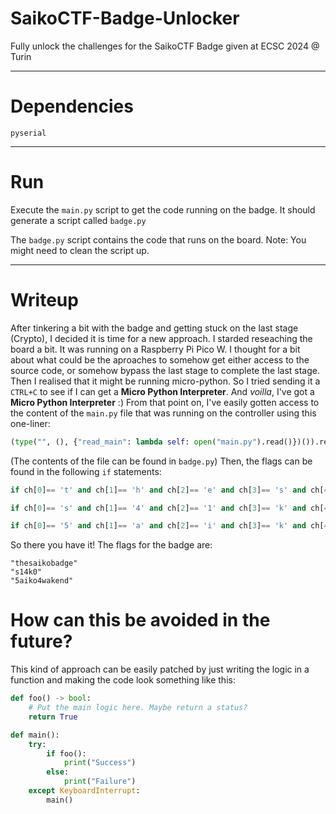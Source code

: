 # SaikoCTF-Badge-Unlocker
Fully unlock the challenges for the SaikoCTF Badge given at ECSC 2024 @ Turin

---

# Dependencies
`pyserial`

---

# Run
Execute the `main.py` script to get the code running on the badge. It should generate a script called `badge.py`

The `badge.py` script contains the code that runs on the board.
Note: You might need to clean the script up.

---

# Writeup

After tinkering a bit with the badge and getting stuck on the last stage (Crypto), I decided it is time for a new approach. I starded reseaching the board a bit. It was running on a Raspberry Pi Pico W. I thought for a bit about what could be the aproaches to somehow get either access to the source code, or somehow bypass the last stage to complete the last stage.
Then I realised that it might be running micro-python. So I tried sending it a `CTRL+C` to see if I can get a <b>Micro Python Interpreter</b>.
And <i>voilla</i>, I've got a <b>Micro Python Interpreter</b> :)
From that point on, I've easily gotten access to the content of the `main.py` file that was running on the controller using this one-liner:
```py
(type("", (), {"read_main": lambda self: open("main.py").read()})()).read_main()
```
(The contents of the file can be found in `badge.py`)
Then, the flags can be found in the following `if` statements:
```py
if ch[0]== 't' and ch[1]== 'h' and ch[2]== 'e' and ch[3]== 's' and ch[4]== 'a' and ch[5]== 'i' and ch[6]== 'k' and ch[7]== 'o' and ch[8]== 'b' and ch[9]== 'a' and ch[10]== 'd' and ch[11]== 'g' and ch[12]== 'e' and ch[13]=='\\n':
```
```py
if ch[0]== 's' and ch[1]== '4' and ch[2]== '1' and ch[3]== 'k' and ch[4]== '0' and ch[5]=='\\n':
```
```py
if ch[0]== '5' and ch[1]== 'a' and ch[2]== 'i' and ch[3]== 'k' and ch[4]== 'o' and ch[5]== '4' and ch[6]== 'w' and ch[7]== 'a' and ch[8]== 'k' and ch[9]== 'e' and ch[10]== 'n' and ch[11]== 'e' and ch[12]== 'd' and ch[13]=='\\n':
```
So there you have it! The flags for the badge are:
```
"thesaikobadge"
"s14k0"
"5aiko4wakend"
```

# How can this be avoided in the future?

This kind of approach can be easily patched by just writing the logic in a function and making the code look something like this:
```py
def foo() -> bool:
    # Put the main logic here. Maybe return a status?
    return True

def main():
    try:
        if foo():
            print("Success")
        else:
            print("Failure")
    except KeyboardInterrupt:
        main()
```
